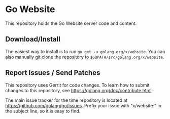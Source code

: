 # Go Website

This repository holds the Go Website server code and content.

## Download/Install

The easiest way to install is to run `go get -u golang.org/x/website`. You can
also manually git clone the repository to `$GOPATH/src/golang.org/x/website`.

## Report Issues / Send Patches

This repository uses Gerrit for code changes. To learn how to submit changes to
this repository, see https://golang.org/doc/contribute.html.

The main issue tracker for the time repository is located at
https://github.com/golang/go/issues. Prefix your issue with "x/website:" in the
subject line, so it is easy to find.
